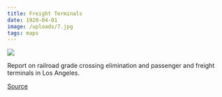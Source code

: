 ```yaml
---
title: Freight Terminals
date: 1920-04-01
image: /uploads/7.jpg
tags: maps
---
```


![](/uploads/7.jpg)

Report on railroad grade crossing elimination and passenger and freight terminals in Los Angeles.

[Source](https://flic.kr/p/osmn6b)